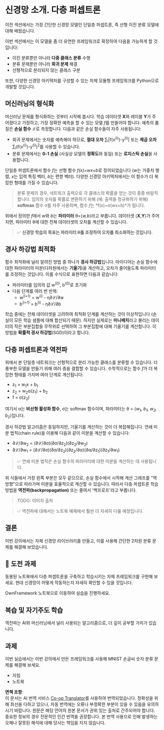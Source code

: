 <!--
CO_OP_TRANSLATOR_METADATA:
{
  "original_hash": "df98b2c59f87d8543135301e87969f70",
  "translation_date": "2025-07-09T16:43:07+00:00",
  "source_file": "15-rag-and-vector-databases/data/own_framework.md",
  "language_code": "ko"
}
-->
# 신경망 소개. 다층 퍼셉트론

이전 섹션에서는 가장 간단한 신경망 모델인 단일층 퍼셉트론, 즉 선형 이진 분류 모델에 대해 배웠습니다.

이번 섹션에서는 이 모델을 좀 더 유연한 프레임워크로 확장하여 다음을 가능하게 할 것입니다:

* 이진 분류뿐만 아니라 **다중 클래스 분류** 수행
* 분류 문제뿐만 아니라 **회귀 문제** 해결
* 선형적으로 분리되지 않는 클래스 구분

또한, 다양한 신경망 아키텍처를 구성할 수 있는 자체 모듈형 프레임워크를 Python으로 개발할 것입니다.

## 머신러닝의 형식화

머신러닝 문제를 형식화하는 것부터 시작해 봅시다. 학습 데이터셋 **X**와 레이블 **Y**가 주어졌다고 가정하고, 가장 정확한 예측을 할 수 있는 모델 *f*를 만들어야 합니다. 예측의 품질은 **손실 함수** ℒ로 측정합니다. 다음과 같은 손실 함수들이 자주 사용됩니다:

* 회귀 문제에서는 숫자를 예측해야 하므로, **절대 오차** ∑<sub>i</sub>|f(x<sup>(i)</sup>)-y<sup>(i)</sup>| 또는 **제곱 오차** ∑<sub>i</sub>(f(x<sup>(i)</sup>)-y<sup>(i)</sup>)<sup>2</sup>를 사용할 수 있습니다.
* 분류 문제에서는 **0-1 손실** (사실상 모델의 **정확도**와 동일) 또는 **로지스틱 손실**을 사용합니다.

단일층 퍼셉트론에서 함수 *f*는 선형 함수 *f(x)=wx+b*로 정의되었습니다 (*w*는 가중치 행렬, *x*는 입력 특징 벡터, *b*는 편향 벡터). 다양한 신경망 아키텍처에서는 이 함수가 더 복잡한 형태를 가질 수 있습니다.

> 분류 문제의 경우, 네트워크 출력으로 각 클래스의 확률을 얻는 것이 종종 바람직합니다. 임의의 숫자를 확률로 변환하기 위해 (예: 출력을 정규화하기 위해) **softmax** 함수 σ를 자주 사용하며, 함수 *f*는 *f(x)=σ(wx+b)*가 됩니다.

위에서 정의한 *f*에서 *w*와 *b*는 **파라미터** θ=⟨*w,b*⟩라고 부릅니다. 데이터셋 ⟨**X**,**Y**⟩가 주어지면, 파라미터 θ에 대한 전체 데이터셋의 오차를 계산할 수 있습니다.

> ✅ **신경망 학습의 목표는 파라미터 θ를 조정하여 오차를 최소화하는 것입니다.**

## 경사 하강법 최적화

함수 최적화에 널리 알려진 방법 중 하나가 **경사 하강법**입니다. 아이디어는 손실 함수에 대한 파라미터의 미분(다차원에서는 **기울기**)을 계산하고, 오차가 줄어들도록 파라미터를 조정하는 것입니다. 이를 수식으로 표현하면 다음과 같습니다:

* 파라미터를 임의의 값 w<sup>(0)</sup>, b<sup>(0)</sup>로 초기화
* 다음 단계를 여러 번 반복:
    - w<sup>(i+1)</sup> = w<sup>(i)</sup> - η∂ℒ/∂w
    - b<sup>(i+1)</sup> = b<sup>(i)</sup> - η∂ℒ/∂b

학습 중에는 전체 데이터셋을 고려하여 최적화 단계를 계산하는 것이 이상적입니다 (손실이 모든 학습 샘플에 대해 합산되기 때문). 하지만 실제로는 **미니배치**라고 불리는 데이터의 작은 부분집합을 무작위로 선택하여 그 부분집합에 대해 기울기를 계산합니다. 이 방법을 **확률적 경사 하강법**(SGD)이라고 합니다.

## 다층 퍼셉트론과 역전파

위에서 본 단일층 네트워크는 선형적으로 분리 가능한 클래스를 분류할 수 있습니다. 더 풍부한 모델을 만들기 위해 여러 층을 결합할 수 있습니다. 수학적으로는 함수 *f*가 더 복잡한 형태를 가지며 여러 단계로 계산됩니다:
* z<sub>1</sub> = w<sub>1</sub>x + b<sub>1</sub>
* z<sub>2</sub> = w<sub>2</sub>α(z<sub>1</sub>) + b<sub>2</sub>
* f = σ(z<sub>2</sub>)

여기서 α는 **비선형 활성화 함수**, σ는 softmax 함수이며, 파라미터는 θ = ⟨*w<sub>1</sub>, b<sub>1</sub>, w<sub>2</sub>, b<sub>2</sub>*⟩입니다.

경사 하강법 알고리즘은 동일하지만, 기울기를 계산하는 것이 더 복잡해집니다. 연쇄 미분 법칙(chain rule)을 이용해 다음과 같이 미분을 계산할 수 있습니다:

* ∂ℒ/∂w<sub>2</sub> = (∂ℒ/∂σ)(∂σ/∂z<sub>2</sub>)(∂z<sub>2</sub>/∂w<sub>2</sub>)
* ∂ℒ/∂w<sub>1</sub> = (∂ℒ/∂σ)(∂σ/∂z<sub>2</sub>)(∂z<sub>2</sub>/∂α)(∂α/∂z<sub>1</sub>)(∂z<sub>1</sub>/∂w<sub>1</sub>)

> ✅ 연쇄 미분 법칙은 손실 함수의 파라미터에 대한 미분을 계산하는 데 사용됩니다.

위 식들에서 가장 왼쪽 부분은 모두 같으므로, 손실 함수에서 시작해 계산 그래프를 "역방향"으로 따라가며 미분을 효율적으로 계산할 수 있습니다. 따라서 다층 퍼셉트론 학습 방법을 **역전파(backpropagation)** 또는 줄여서 '백프로프'라고 부릅니다.

> TODO: 이미지 출처

> ✅ 역전파에 대해서는 노트북 예제에서 훨씬 더 자세히 다룰 예정입니다.

## 결론

이번 강의에서는 자체 신경망 라이브러리를 만들고, 이를 사용해 간단한 2차원 분류 문제를 해결해 보았습니다.

## 🚀 도전 과제

동봉된 노트북에서 다층 퍼셉트론을 구축하고 학습시키는 자체 프레임워크를 구현해 보세요. 현대 신경망이 어떻게 작동하는지 자세히 확인할 수 있을 것입니다.

OwnFramework 노트북으로 이동하여 실습을 진행하세요.

## 복습 및 자기주도 학습

역전파는 AI와 머신러닝에서 널리 사용되는 알고리즘으로, 더 깊이 공부할 가치가 있습니다.

## 과제

이번 실습에서는 이번 강의에서 만든 프레임워크를 사용해 MNIST 손글씨 숫자 분류 문제를 해결해 보세요.

* 지침
* 노트북

**면책 조항**:  
이 문서는 AI 번역 서비스 [Co-op Translator](https://github.com/Azure/co-op-translator)를 사용하여 번역되었습니다. 정확성을 위해 최선을 다하고 있으나, 자동 번역에는 오류나 부정확한 부분이 있을 수 있음을 유의하시기 바랍니다. 원문은 해당 언어의 원본 문서가 권위 있는 출처로 간주되어야 합니다. 중요한 정보의 경우 전문적인 인간 번역을 권장합니다. 본 번역 사용으로 인해 발생하는 오해나 잘못된 해석에 대해 당사는 책임을 지지 않습니다.